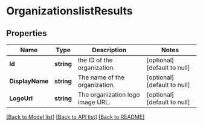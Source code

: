 # OrganizationslistResults

## Properties
Name | Type | Description | Notes
------------ | ------------- | ------------- | -------------
**Id** | **string** | the ID of the organization. | [optional] [default to null]
**DisplayName** | **string** | The name of the organization. | [optional] [default to null]
**LogoUrl** | **string** | The organization logo image URL.  | [optional] [default to null]

[[Back to Model list]](../README.md#documentation-for-models) [[Back to API list]](../README.md#documentation-for-api-endpoints) [[Back to README]](../README.md)


